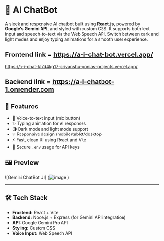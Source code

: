 # 💬  AI ChatBot

A sleek and responsive AI chatbot built using **React.js**, powered by **Google's Gemini API**, and styled with custom CSS. It supports both text input and speech-to-text via the Web Speech API. Switch between dark and light modes and enjoy typing animations for a smooth user experience.

## Frontend link = https://a-i-chat-bot.vercel.app/
https://a-i-chat-kf7d4kg17-priyanshu-ponias-projects.vercel.app/

## Backend link = https://a-i-chatbot-1.onrender.com

## 🚀 Features

- 🎤 Voice-to-text input (mic button)
- ✨ Typing animation for AI responses
- 🌗 Dark mode and light mode support
- 💡 Responsive design (mobile/tablet/desktop)
- ⚡ Fast, clean UI using React and Vite
- 🔐 Secure `.env` usage for API keys


## 🖼️ Preview

![Gemini ChatBot UI] (![image](https://github.com/user-attachments/assets/13e09a35-4ef4-4c97-8b8f-edd0f89ec62c)
) <!-- Replace with actual screenshot -->

---

## 🛠️ Tech Stack

- **Frontend:** React + Vite
- **Backend:** Node.js + Express (for Gemini API integration)
- **API:** Google Gemini Pro API
- **Styling:** Custom CSS
- **Voice Input:** Web Speech API

